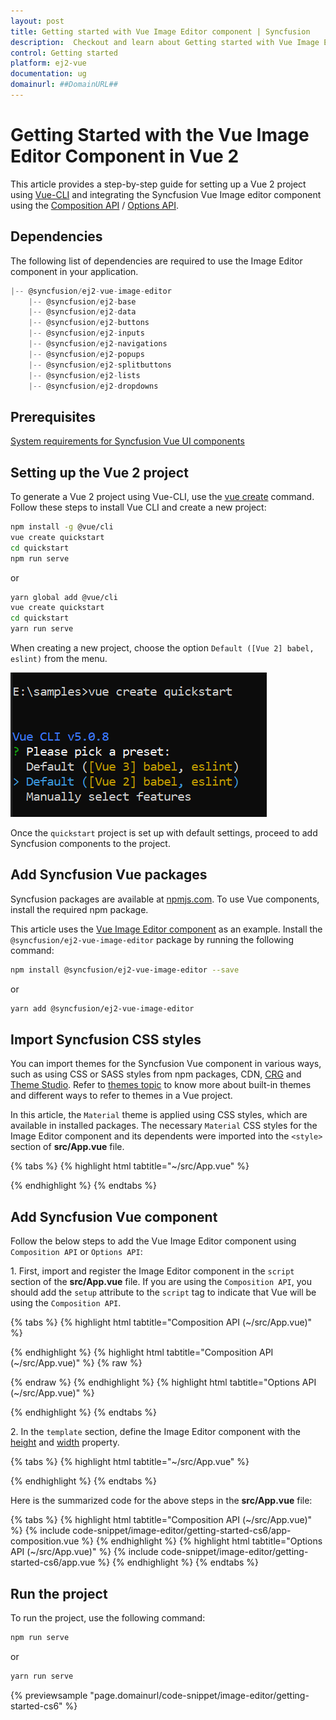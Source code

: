 ```yaml
---
layout: post
title: Getting started with Vue Image Editor component | Syncfusion
description:  Checkout and learn about Getting started with Vue Image Editor component of Syncfusion Essential JS 2 and more details.
control: Getting started 
platform: ej2-vue
documentation: ug
domainurl: ##DomainURL##
---
```


# Getting Started with the Vue Image Editor Component in Vue 2

This article provides a step-by-step guide for setting up a Vue 2 project using [Vue-CLI](https://cli.vuejs.org/) and integrating the Syncfusion Vue Image editor component using the [Composition API](https://vuejs.org/guide/introduction.html#composition-api) / [Options API](https://vuejs.org/guide/introduction.html#options-api).

## Dependencies

The following list of dependencies are required to use the Image Editor component in your application.

```js
|-- @syncfusion/ej2-vue-image-editor
    |-- @syncfusion/ej2-base
    |-- @syncfusion/ej2-data
    |-- @syncfusion/ej2-buttons
    |-- @syncfusion/ej2-inputs
    |-- @syncfusion/ej2-navigations
    |-- @syncfusion/ej2-popups
    |-- @syncfusion/ej2-splitbuttons
    |-- @syncfusion/ej2-lists
    |-- @syncfusion/ej2-dropdowns
```

## Prerequisites

[System requirements for Syncfusion Vue UI components](https://ej2.syncfusion.com/vue/documentation/system-requirements/)

## Setting up the Vue 2 project

To generate a Vue 2 project using Vue-CLI, use the [vue create](https://cli.vuejs.org/#getting-started) command. Follow these steps to install Vue CLI and create a new project:

```bash
npm install -g @vue/cli
vue create quickstart
cd quickstart
npm run serve
```

or

```bash
yarn global add @vue/cli
vue create quickstart
cd quickstart
yarn run serve
```

When creating a new project, choose the option `Default ([Vue 2] babel, eslint)` from the menu.

![Vue 2 project](images/vue2-terminal.png)

Once the `quickstart` project is set up with default settings, proceed to add Syncfusion components to the project.

## Add Syncfusion Vue packages

Syncfusion packages are available at [npmjs.com](https://www.npmjs.com/search?q=ej2-vue). To use Vue components, install the required npm package.

This article uses the [Vue Image Editor component](https://www.syncfusion.com/vue-components/vue-image-editor) as an example. Install the `@syncfusion/ej2-vue-image-editor` package by running the following command:

```bash
npm install @syncfusion/ej2-vue-image-editor --save
```
or

```bash
yarn add @syncfusion/ej2-vue-image-editor
```

## Import Syncfusion CSS styles

You can import themes for the Syncfusion Vue component in various ways, such as using CSS or SASS styles from npm packages, CDN, [CRG](https://ej2.syncfusion.com/javascript/documentation/common/custom-resource-generator/) and [Theme Studio](https://ej2.syncfusion.com/vue/documentation/appearance/theme-studio/). Refer to [themes topic](https://ej2.syncfusion.com/vue/documentation/appearance/theme/) to know more about built-in themes and different ways to refer to themes in a Vue project.

In this article, the `Material` theme is applied using CSS styles, which are available in installed packages. The necessary `Material` CSS styles for the Image Editor component and its dependents were imported into the `<style>` section of **src/App.vue** file.

{% tabs %}
{% highlight html tabtitle="~/src/App.vue" %}

<style>
@import "../node_modules/@syncfusion/ej2-base/styles/material.css";
@import "../node_modules/@syncfusion/ej2-buttons/styles/material.css";
@import "../node_modules/@syncfusion/ej2-splitbuttons/styles/material.css";
@import "../node_modules/@syncfusion/ej2-lists/styles/material.css";
@import "../node_modules/@syncfusion/ej2-popups/styles/material.css";
@import "../node_modules/@syncfusion/ej2-inputs/styles/material.css";
@import "../node_modules/@syncfusion/ej2-navigations/styles/material.css";
@import "../node_modules/@syncfusion/ej2-dropdowns/styles/material.css";
@import "../node_modules/@syncfusion/ej2-image-editor/styles/material.css";
</style>

{% endhighlight %}
{% endtabs %}

## Add Syncfusion Vue component

Follow the below steps to add the Vue Image Editor component using `Composition API` or `Options API`:

1\. First, import and register the Image Editor component in the `script` section of the **src/App.vue** file. If you are using the `Composition API`, you should add the `setup` attribute to the `script` tag to indicate that Vue will be using the `Composition API`.

{% tabs %}
{% highlight html tabtitle="Composition API (~/src/App.vue)" %}

<script setup>
import { ImageEditorComponent as EjsImageeditor } from "@syncfusion/ej2-vue-image-editor";
</script>

{% endhighlight %}
{% highlight html tabtitle="Composition API (~/src/App.vue)" %}
{% raw %}
<script setup>
import { ImageEditorComponent } from "@syncfusion/ej2-vue-image-editor";

export default {
  components: {
    'ejs-imageeditor': ImageEditorComponent
  }
}
</script>
{% endraw %}
{% endhighlight %}
{% highlight html tabtitle="Options API (~/src/App.vue)" %}

<script>
import { ImageEditorComponent } from "@syncfusion/ej2-vue-image-editor";

export default {
name: "App",
components: {
"ejs-imageeditor':":Imageeditor':Component

},

  components: {
    'ejs-imageeditor': ImageEditorComponent
  }
}
</script>

{% endhighlight %}
{% endtabs %}

2\. In the `template` section, define the Image Editor component with the [height](https://ej2.syncfusion.com/vue/documentation/api/image-editor#height) and [width](https://ej2.syncfusion.com/vue/documentation/api/image-editor#width) property.

{% tabs %}
{% highlight html tabtitle="~/src/App.vue" %}

<template>
    <div>
    <ejs-imageeditor id="image-editor" height="350px" width="550px"></ejs-imageeditor>
    </div>
</template>

{% endhighlight %}
{% endtabs %}

Here is the summarized code for the above steps in the **src/App.vue** file:

{% tabs %}
{% highlight html tabtitle="Composition API (~/src/App.vue)" %}
{% include code-snippet/image-editor/getting-started-cs6/app-composition.vue %}
{% endhighlight %}
{% highlight html tabtitle="Options API (~/src/App.vue)" %}
{% include code-snippet/image-editor/getting-started-cs6/app.vue %}
{% endhighlight %}
{% endtabs %}

## Run the project

To run the project, use the following command:

```bash
npm run serve
```

or

```bash
yarn run serve
```
{% previewsample "page.domainurl/code-snippet/image-editor/getting-started-cs6" %}